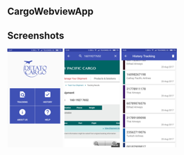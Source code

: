 ## CargoWebviewApp

## Screenshots
<p>
  <img src="screenshot/ss home.png" width="25%" />
  <img src="screenshot/ss tracking.png" width="25%" />
  <img src="screenshot/ss history.png" width="25%" />
</p>
